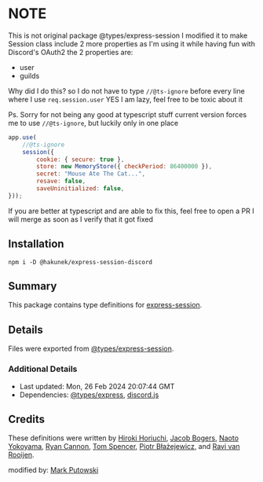 # NOTE

This is not original package @types/express-session
I modified it to make Session class include 2 more properties as I'm using it while having fun with Discord's OAuth2
the 2 properties are:

* user
* guilds

Why did I do this?
so I do not have to type `//@ts-ignore` before every line where I use `req.session.user`
YES
I am lazy, feel free to be toxic about it

Ps.
Sorry for not being any good at typescript stuff
current version forces me to use `//@ts-ignore`, but luckily only in one place

```js
app.use(
    //@ts-ignore
    session({
        cookie: { secure: true },
        store: new MemoryStore({ checkPeriod: 86400000 }),
        secret: "Mouse Ate The Cat...",
        resave: false,
        saveUninitialized: false,
}));
```

If you are better at typescript and are able to fix this, feel free to open a PR
I will merge as soon as I verify that it got fixed

## Installation

`npm i -D @hakunek/express-session-discord`

## Summary

This package contains type definitions for [express-session](https://github.com/expressjs/session).

## Details

Files were exported from [@types/express-session](https://github.com/DefinitelyTyped/DefinitelyTyped/tree/master/types/express-session).

### Additional Details

* Last updated: Mon, 26 Feb 2024 20:07:44 GMT
* Dependencies: [@types/express](https://npmjs.com/package/@types/express), [discord.js](https://npmjs.com/package/discord.js)

## Credits

These definitions were written by [Hiroki Horiuchi](https://github.com/horiuchi), [Jacob Bogers](https://github.com/jacobbogers), [Naoto Yokoyama](https://github.com/builtinnya), [Ryan Cannon](https://github.com/ry7n), [Tom Spencer](https://github.com/fiznool), [Piotr Błażejewicz](https://github.com/peterblazejewicz), and [Ravi van Rooijen](https://github.com/HoldYourWaffle).

modified by: [Mark Putowski](https://github.com/Hakunek)
